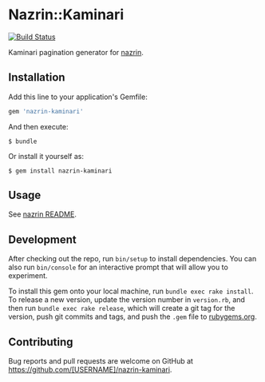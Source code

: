 # Nazrin::Kaminari
[![Build Status](https://travis-ci.org/tsuwatch/nazrin-kaminari.svg?branch=master)](https://travis-ci.org/tsuwatch/nazrin-kaminari)

Kaminari pagination generator for [nazrin](https://github.com/tsuwatch/nazrin).

## Installation

Add this line to your application's Gemfile:

```ruby
gem 'nazrin-kaminari'
```

And then execute:

    $ bundle

Or install it yourself as:

    $ gem install nazrin-kaminari

## Usage

See [nazrin README](https://github.com/tsuwatch/nazrin).

## Development

After checking out the repo, run `bin/setup` to install dependencies. You can also run `bin/console` for an interactive prompt that will allow you to experiment.

To install this gem onto your local machine, run `bundle exec rake install`. To release a new version, update the version number in `version.rb`, and then run `bundle exec rake release`, which will create a git tag for the version, push git commits and tags, and push the `.gem` file to [rubygems.org](https://rubygems.org).

## Contributing

Bug reports and pull requests are welcome on GitHub at https://github.com/[USERNAME]/nazrin-kaminari.

